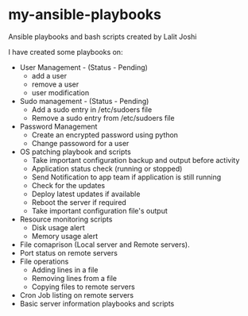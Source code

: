 # my-ansible-playbooks
Ansible playbooks and bash scripts created by Lalit Joshi

I have created some playbooks on:
* User Management - (Status - Pending)
	* add a user
	* remove a user
	* user modification
* Sudo management - (Status - Pending)
	* Add a sudo entry in /etc/sudoers file
	* Remove a sudo entry from /etc/sudoers file
* Password Management
	* Create an encrypted password using python
	* Change passoword for a user
* OS patching playbook and scripts
    * Take important configuration backup and output before activity
    * Application status check (running or stopped)
    * Send Notification to app team if application is still running
    * Check for the updates
    * Deploy latest updates if available
    * Reboot the server if required
    * Take important configuration file's output
* Resource monitoring scripts
	* Disk usage alert
	* Memory usage alert
* File comaprison (Local server and Remote servers).
* Port status on remote servers
* File operations
	* Adding lines in a file
	* Removing lines from a file
	* Copying files to remote servers	
* Cron Job listing on remote servers
* Basic server information playbooks and scripts

 
